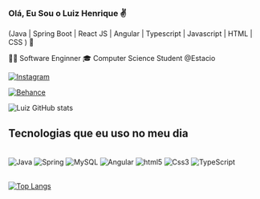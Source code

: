 ### Olá, Eu Sou o Luiz Henrique ✌️
(Java | Spring Boot | React JS | Angular | Typescript | Javascript | HTML | CSS ) 🚀

👩‍💻 Software Enginner
🎓 Computer Science Student @Estacio

[![Instagram](https://img.shields.io/badge/Instagram-E4405F?style=for-the-badge&logo=instagram&logoColor=white)](https://www.instagram.com/luizhpcaldas/)

[![Behance](https://img.shields.io/badge/-Behance-blue?style=for-the-badge&logo=behance&logoColor=white)](https://behance.net/luizhpcaldas)

![Luiz GitHub stats](https://github-readme-stats.vercel.app/api?username=LuizHpCaldas&show_icons=true&theme=dracula)

## Tecnologias que eu uso no meu dia
<div style="display: inline_block"> <br>
<img align="center" alt="Java" src="https://img.shields.io/badge/Java-ED8B00?style=for-the-badge&logo=openjdk&logoColor=white" />
<img align="center" alt="Spring" src="https://img.shields.io/badge/Spring-6DB33F?style=for-the-badge&logo=spring&logoColor=white" />
<img align="center" alt="MySQL" src="https://img.shields.io/badge/MySQL-00000F?style=for-the-badge&logo=mysql&logoColor=white" />
<img align="center" alt="Angular" src="https://img.shields.io/badge/Angular-DD0031?style=for-the-badge&logo=angular&logoColor=white" />
<img align="center" alt="html5" src="https://img.shields.io/badge/HTML5-E34F26?style=for-the-badge&logo=html5&logoColor=white" />
<img align="center" alt="Css3" src="https://img.shields.io/badge/CSS3-1572B6?style=for-the-badge&logo=css3&logoColor=white" />
<img align="center" alt="TypeScript" src="https://img.shields.io/badge/TypeScript-007ACC?style=for-the-badge&logo=typescript&logoColor=white" />






          

  
</div> <br>

[![Top Langs](https://github-readme-stats.vercel.app/api/top-langs/?username=LuizHpCaldas)](https://github.com/anuraghazra/github-readme-stats)
